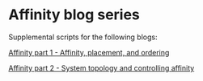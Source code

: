 # Affinity blog series

Supplemental scripts for the following blogs:

[Affinity part 1 - Affinity, placement, and ordering](https://rocm.blogs.amd.com/software-tools-optimization/affinity/part-1/README.html)

[Affinity part 2 - System topology and controlling affinity](https://rocm.blogs.amd.com/software-tools-optimization/affinity/part-2/README.html)
